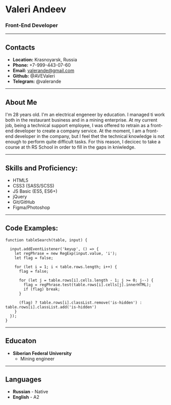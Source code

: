 # Valeri Andeev

### Front-End Developer
---

## Contacts
* __Location:__ Krasnoyarsk, Russia
* __Phone:__ +7-999-443-07-60
* __Email:__ valerande@gmail.com
* __Github:__ @AVEValeri
* __Telegram:__ @valerande
---

## About Me 

I'm 28 years old. I'm an electrical engeneer by education. I managed ti work both in the restaurant business and in a mining enterprise. At my current job, being a technical support employee, I was offered to retrain as a front-end developer to create a company service.  At the moment, I am a front-end developer in the company, but I feel thet the technical knowledge is not enough to perform quite difficult tasks. For this reason, I decicec to take a course at th RS School in order to fill in the gaps in kniwledge.

---
## Skills and Proficiency:

* HTML5
* CSS3 (SASS/SCSS)
* JS Basic (ES5, ES6+)
* jQuery
* Git/GitHub
* Figma/Photoshop
---

## Code Examples:

```
function tableSearch(table, input) {

  input.addEventListener('keyup', () => {
    let regPhrase = new RegExp(input.value, 'i');
    let flag = false;

    for (let i = 1; i < table.rows.length; i++) {
      flag = false;

      for (let j = table.rows[i].cells.length - 1; j >= 0; j--) {
        flag = regPhrase.test(table.rows[i].cells[j].innerHTML);
        if (flag) break;
      }

      (flag) ? table.rows[i].classList.remove('is-hidden') : table.rows[i].classList.add('is-hidden')
    }
  });
}
```
***

## Educaton

* __Siberian Federal University__
    + Mining engineer
---
## Languages
* __Russian__ - Native
* __English__ - A2